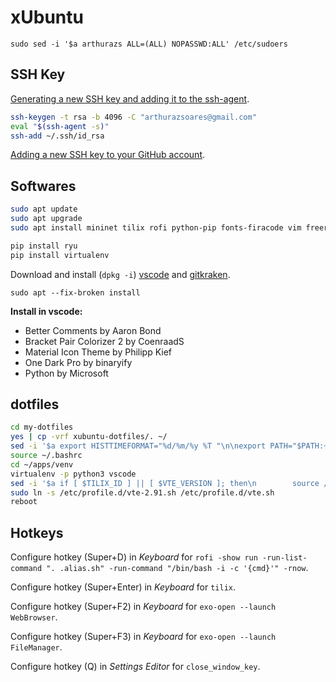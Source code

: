 # xUbuntu

`sudo sed -i '$a arthurazs ALL=(ALL) NOPASSWD:ALL' /etc/sudoers`

## SSH Key

[Generating a new SSH key and adding it to the ssh-agent](https://help.github.com/articles/generating-a-new-ssh-key-and-adding-it-to-the-ssh-agent/).

```bash
ssh-keygen -t rsa -b 4096 -C "arthurazsoares@gmail.com"
eval "$(ssh-agent -s)"
ssh-add ~/.ssh/id_rsa
```

[Adding a new SSH key to your GitHub account](https://help.github.com/articles/adding-a-new-ssh-key-to-your-github-account/).

## Softwares

```bash
sudo apt update
sudo apt upgrade
sudo apt install mininet tilix rofi python-pip fonts-firacode vim freeradius python3-distutils wireshark git

pip install ryu
pip install virtualenv
```

Download and install (`dpkg -i`) [vscode](https://code.visualstudio.com/docs/?dv=linux64_deb) and [gitkraken](https://www.gitkraken.com/download/linux-deb).

`sudo apt --fix-broken install`

**Install in vscode:**

- Better Comments by Aaron Bond
- Bracket Pair Colorizer 2 by CoenraadS
- Material Icon Theme by Philipp Kief
- One Dark Pro by binaryify
- Python by Microsoft

## dotfiles

```bash
cd my-dotfiles
yes | cp -vrf xubuntu-dotfiles/. ~/
sed -i '$a export HISTTIMEFORMAT="%d/%m/%y %T "\n\nexport PATH="$PATH:~/.local/bin"' ~/.bashrc
source ~/.bashrc
cd ~/apps/venv
virtualenv -p python3 vscode
sed -i '$a if [ $TILIX_ID ] || [ $VTE_VERSION ]; then\n        source /etc/profile.d/vte.sh\nfi' ~/.bashrc
sudo ln -s /etc/profile.d/vte-2.91.sh /etc/profile.d/vte.sh
reboot
```

## Hotkeys

Configure hotkey (Super+D) in *Keyboard* for `rofi -show run -run-list-command ". .alias.sh" -run-command "/bin/bash -i -c '{cmd}'" -rnow`.

Configure hotkey (Super+Enter) in *Keyboard* for `tilix`.

Configure hotkey (Super+F2) in *Keyboard* for `exo-open --launch WebBrowser`.

Configure hotkey (Super+F3) in *Keyboard* for `exo-open --launch FileManager`.

Configure hotkey (<Shift><Super>Q) in *Settings Editor* for `close_window_key`.
